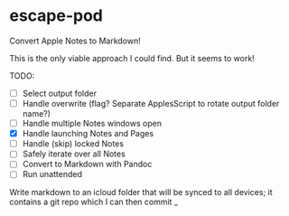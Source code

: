 # escape-pod
Convert Apple Notes to Markdown!

This is the only viable approach I could find. But it seems to work!

TODO:

- [ ] Select output folder
- [ ] Handle overwrite (flag? Separate ApplesScript to rotate output folder name?)
- [ ] Handle multiple Notes windows open
- [x] Handle launching Notes and Pages
- [ ] Handle (skip) locked Notes
- [ ] Safely iterate over all Notes
- [ ] Convert to Markdown with Pandoc
- [ ] Run unattended

Write markdown to an icloud folder that will be synced to all devices;
it contains a git repo which I can then commit _
